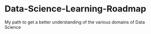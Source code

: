 # Data-Science-Learning-Roadmap
My path to get a better understanding of the various domains of Data Science
